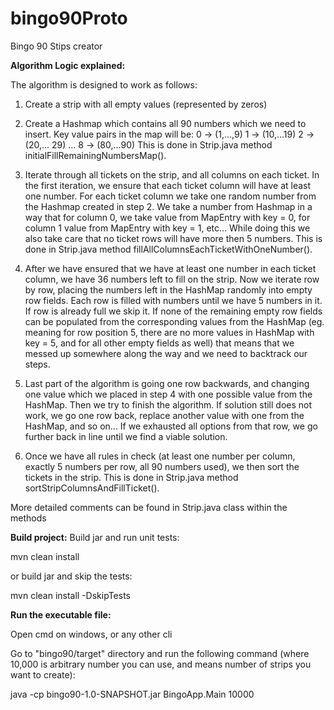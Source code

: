 # bingo90Proto
Bingo 90 Stips creator

**Algorithm Logic explained:**

The algorithm is designed to work as follows:
1. Create a strip with all empty values (represented by zeros)
2. Create a Hashmap which contains all 90 numbers which we need to insert. Key value pairs in the map will be:
     0 -> (1,...,9)
     1 -> (10,...19)
     2 -> (20,... 29)
     ...
     8 -> (80,...90)
 This is done in Strip.java method initialFillRemainingNumbersMap().
 
3. Iterate through all tickets on the strip, and all columns on each ticket. In the first iteration, we ensure that each ticket column will have at least one number. For each ticket column we take one random number from the Hashmap created in step 2. We take a number from Hashmap in a way that for column 0, we take value from MapEntry with key = 0, for column 1 value from MapEntry with key = 1, etc... While doing this we also take care that no ticket rows will have more then 5 numbers.
This is done in Strip.java method fillAllColumnsEachTicketWithOneNumber().

4. After we have ensured that we have at least one number in each ticket column, we have 36 numbers left to fill on the strip. Now we iterate row by row, placing the numbers left in the HashMap randomly into empty row fields. Each row is filled with numbers until we have 5 numbers in it. If row is already full we skip it. If none of the remaining empty row fields can be populated from the corresponding values from the HashMap (eg. meaning for row position 5, there are no more values in HashMap with key = 5, and for all other empty fields as well) that means that we messed up somewhere along the way and we need to backtrack our steps. 

5. Last part of the algorithm is going one row backwards, and changing one value which we placed in step 4 with one possible value from the HashMap. Then we try to finish the algorithm. If solution still does not work, we go one row back, replace another value with one from the HashMap, and so on... If we exhausted all options from that row, we go further back in line until we find a viable solution.     

6. Once we have all rules in check (at least one number per column, exactly 5 numbers per row, all 90 numbers used), we then sort the tickets in the strip. This is done in Strip.java method sortStripColumnsAndFillTicket().

More detailed comments can be found in Strip.java class within the methods


**Build project:** 
Build jar and run unit tests:

mvn clean install

or build jar and skip the tests:

mvn clean install -DskipTests

**Run the executable file:**

Open cmd on windows, or any other cli

Go to "bingo90/target" directory and run the following command (where 10,000 is arbitrary number you can use, and means number of strips you want to create):

java -cp bingo90-1.0-SNAPSHOT.jar BingoApp.Main 10000